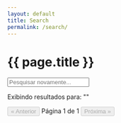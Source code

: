 ```yaml
---
layout: default
title: Search
permalink: /search/
---
```


<h1>{{ page.title }}</h1>

<section class="search-results-section">
  <input type="text" id="search-input-page" placeholder="Pesquisar novamente...">
  <p id="search-results-info">Exibindo resultados para: "<span id="search-query"></span>"</p>
  <div id="posts-container" class="post-list">
    </div>
  <div class="pagination-controls">
    <button id="prev-page" disabled>&laquo; Anterior</button>
    <span id="page-info">Página 1 de 1</span>
    <button id="next-page" disabled>Próxima &raquo;</button>
  </div>
</section>
